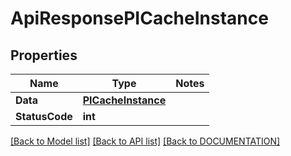 # ApiResponsePICacheInstance

## Properties
Name | Type | Notes
------------ | ------------- | -------------
**Data** | **[**PICacheInstance**](../Model/PICacheInstance.md)**
**StatusCode** | **int**

[[Back to Model list]](../../DOCUMENTATION.md#documentation-for-models) [[Back to API list]](../../DOCUMENTATION.md#documentation-for-api-endpoints) [[Back to DOCUMENTATION]](../../DOCUMENTATION.md)
